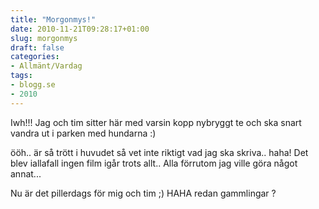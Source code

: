 ```yaml
---
title: "Morgonmys!"
date: 2010-11-21T09:28:17+01:00
slug: morgonmys
draft: false
categories:
- Allmänt/Vardag
tags:
- blogg.se
- 2010
---
```

Iwh!!! Jag och tim sitter här med varsin kopp nybryggt te och ska snart vandra ut i parken med hundarna :)  
  
ööh.. är så trött i huvudet så vet inte riktigt vad jag ska skriva.. haha! Det blev iallafall ingen film igår trots allt.. Alla förrutom jag ville göra något annat...  
  
Nu är det pillerdags för mig och tim ;) HAHA redan gammlingar ?